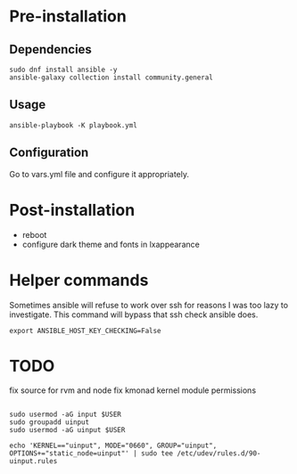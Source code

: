 # Pre-installation
## Dependencies
```
sudo dnf install ansible -y
ansible-galaxy collection install community.general
```
## Usage
```
ansible-playbook -K playbook.yml
```

## Configuration
Go to vars.yml file and configure it appropriately.

# Post-installation
- reboot
- configure dark theme and fonts in lxappearance

# Helper commands
Sometimes ansible will refuse to work over ssh for reasons I was too lazy to
investigate. This command will bypass that ssh check ansible does.
```
export ANSIBLE_HOST_KEY_CHECKING=False
```

# TODO
fix source for rvm and node
fix kmonad kernel module permissions
```

sudo usermod -aG input $USER
sudo groupadd uinput
sudo usermod -aG uinput $USER

echo 'KERNEL=="uinput", MODE="0660", GROUP="uinput", OPTIONS+="static_node=uinput"' | sudo tee /etc/udev/rules.d/90-uinput.rules
```
